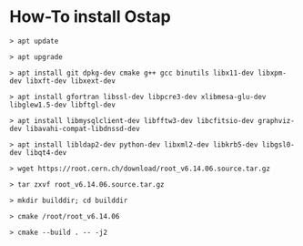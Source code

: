 # How-To install Ostap

    > apt update

    > apt upgrade

    > apt install git dpkg-dev cmake g++ gcc binutils libx11-dev libxpm-dev libxft-dev libxext-dev

    > apt install gfortran libssl-dev libpcre3-dev xlibmesa-glu-dev libglew1.5-dev libftgl-dev
    
    > apt install libmysqlclient-dev libfftw3-dev libcfitsio-dev graphviz-dev libavahi-compat-libdnssd-dev
    
    > apt install libldap2-dev python-dev libxml2-dev libkrb5-dev libgsl0-dev libqt4-dev

    > wget https://root.cern.ch/download/root_v6.14.06.source.tar.gz

    > tar zxvf root_v6.14.06.source.tar.gz
    
    > mkdir builddir; cd builddir

    > cmake /root/root_v6.14.06

    > cmake --build . -- -j2 

